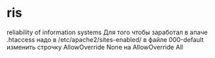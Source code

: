 ris
===

reliability of information systems
Для того чтобы заработал в апаче .htaccess надо
в /etc/apache2/sites-enabled/
в файле 000-default 
изменить строчку  AllowOverride None на  AllowOverride All